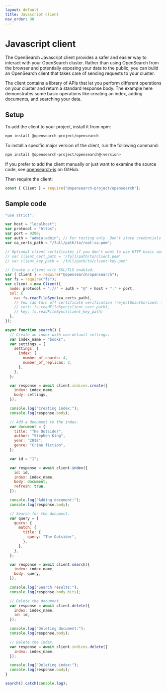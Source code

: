 ```yaml
---
layout: default
title: Javascript client
nav_order: 90
---
```


# Javascript client

The OpenSearch Javascript client provides a safer and easier way to interact with your OpenSearch cluster. Rather than using OpenSearch from the browser and potentially exposing your data to the public, you can build an OpenSearch client that takes care of sending requests to your cluster.

The client contains a library of APIs that let you perform different operations on your cluster and return a standard response body. The example here demonstrates some basic operations like creating an index, adding documents, and searching your data.

## Setup

To add the client to your project, install it from npm:

```bash
npm install @opensearch-project/opensearch
```

To install a specific major version of the client, run the following command:

```bash
npm install @opensearch-project/opensearch@<version>
```

If you prefer to add the client manually or just want to examine the source code, see [opensearch-js](https://github.com/opensearch-project/opensearch-js) on GitHub.

Then require the client:

```javascript
const { Client } = require("@opensearch-project/opensearch");
```

## Sample code

```javascript
"use strict";

var host = "localhost";
var protocol = "https";
var port = 9200;
var auth = "admin:admin"; // For testing only. Don't store credentials in code.
var ca_certs_path = "/full/path/to/root-ca.pem";

// Optional client certificates if you don't want to use HTTP basic authentication.
// var client_cert_path = '/full/path/to/client.pem'
// var client_key_path = '/full/path/to/client-key.pem'

// Create a client with SSL/TLS enabled.
var { Client } = require("@opensearch/opensearch");
var fs = require("fs");
var client = new Client({
  node: protocol + "://" + auth + "@" + host + ":" + port,
  ssl: {
    ca: fs.readFileSync(ca_certs_path),
    // You can turn off certificate verification (rejectUnauthorized: false) if you're using self-signed certificates with a hostname mismatch.
    // cert: fs.readFileSync(client_cert_path),
    // key: fs.readFileSync(client_key_path)
  },
});

async function search() {
  // Create an index with non-default settings.
  var index_name = "books";
  var settings = {
    settings: {
      index: {
        number_of_shards: 4,
        number_of_replicas: 3,
      },
    },
  };

  var response = await client.indices.create({
    index: index_name,
    body: settings,
  });

  console.log("Creating index:");
  console.log(response.body);

  // Add a document to the index.
  var document = {
    title: "The Outsider",
    author: "Stephen King",
    year: "2018",
    genre: "Crime fiction",
  };

  var id = "1";

  var response = await client.index({
    id: id,
    index: index_name,
    body: document,
    refresh: true,
  });

  console.log("Adding document:");
  console.log(response.body);

  // Search for the document.
  var query = {
    query: {
      match: {
        title: {
          query: "The Outsider",
        },
      },
    },
  };

  var response = await client.search({
    index: index_name,
    body: query,
  });

  console.log("Search results:");
  console.log(response.body.hits);

  // Delete the document.
  var response = await client.delete({
    index: index_name,
    id: id,
  });

  console.log("Deleting document:");
  console.log(response.body);

  // Delete the index.
  var response = await client.indices.delete({
    index: index_name,
  });

  console.log("Deleting index:");
  console.log(response.body);
}

search().catch(console.log);
```
